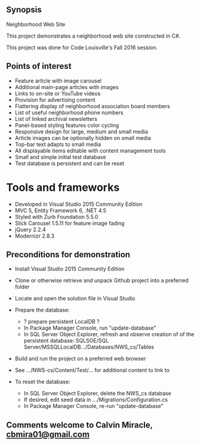 ## Synopsis

Neighborhood Web Site

This project demonstrates a neighborhood web site constructed in C#.

This project was done for Code Louisville's Fall 2016 session.

## Points of interest
- Feature article with image carousel
- Additional main-page articles with images
- Links to on-site or YouTube videos
- Provision for advertising content
- Flattering display of neighborhood association board members
- List of useful neighborhood phone numbers
- List of linked archival newsletters
- Panel-based styling features color cycling
- Responsive design for large, medium and small media
- Article images can be optionally hidden on small media
- Top-bar text adapts to small media
- All displayable items editable with content management tools
- Small and simple initial test database
- Test database is persistent and can be reset

# Tools and frameworks
- Developed in Visual Studio 2015 Community Edition
- MVC 5, Entity Framework 6, .NET 4.5
- Styled with Zurb Foundation 5.5.0
- Slick Carousel 1.5.11 for feature image fading
- jQuery 2.2.4
- Modernizr 2.8.3

## Preconditions for demonstration
- Install Visual Studio 2015 Community Edition
- Clone or otherwise retrieve and unpack Github project into a preferred folder
- Locate and open the solution file in Visual Studio
- Prepare the database:
    - ? prepare persistent LocalDB ?
    - In Package Manager Console, run "update-database"
    - In SQL Server Object Explorer, refresh and observe creation of 
      of the persistent database:
        SQLSOE/SQL Server/MSSQLLocalDB.../Databases/NWS_cs/Tables
- Build and run the project on a preferred web browser
- See .../NWS-cs/Content/Test/... for additional content to link to

- To reset the database:
    - In SQL Server Object Explorer, delete the NWS_cs database
    - If desired, edit seed data in .../Migrations/Configuration.cs
    - In Package Manager Console, re-run "update-database"

## Comments welcome to Calvin Miracle, cbmira01@gmail.com
